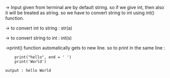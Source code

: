 
-> Input given from terminal are by default string. so if we give int, then also it will be treated as string. so we have to convert string to int using int() function.

-> to convert int to string : str(a)

-> to convert string to int : int(s)

->print() function automatically gets to new line. so to print in the same line :

		print("hello", end = ' ')
		print('World')

	output : hello World

